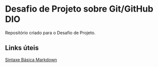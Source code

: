 # Desafio de Projeto sobre Git/GitHub DIO
Repositório criado para o Desafio de Projeto.


## Links úteis
[Sintaxe Básica Markdown](https://www.markdownguide.org/basic-syntax/)
